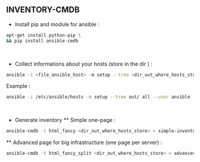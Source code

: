 ## INVENTORY-CMDB

* Install pip and module for ansible :
```bash
apt-get install python-pip \
&& pip install ansible-cmdb
```
<br>

* Collect informations about your hosts (store in the dir <out>) :
```bash
ansible -i <file_ansible_host> -m setup --tree <dir_out_where_hosts_store> <group_of_host> --user <user_use_for_connexion>
```
Example :
```bash
ansible -i /etc/ansible/hosts -m setup --tree out/ all --user ansible
```
<br>

* Generate inventory
** Simple one-page :
```bash
ansible-cmdb -t html_fancy <dir_out_where_hosts_store> > simple-inventory.html
```
** Advanced page for big infrastructure (one page per server) :
```bash
ansible-cmdb -t html_fancy_split <dir_out_where_hosts_store> > advanced-inventory.html
```
